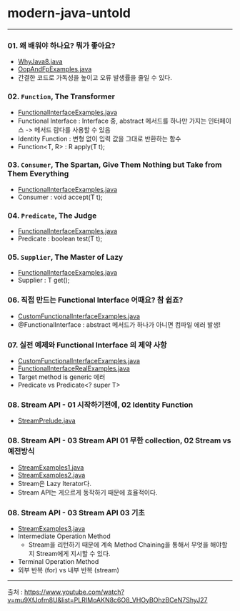 # modern-java-untold

---

### 01. 왜 배워야 하나요? 뭐가 좋아요?

- [WhyJava8.java](src%2FWhyJava8.java)
- [OopAndFpExamples.java](src%2FOopAndFpExamples.java)
- 간결한 코드로 가독성을 높이고 오류 발생률을 줄일 수 있다.

### 02. `Function`, The Transformer

- [FunctionalInterfaceExamples.java](src%2FFunctionalInterfaceExamples.java)
- Functional Interface : Interface 중, abstract 메서드를 하나만 가지는 인터페이스 -> 메서드 람다를 사용할 수 있음
- Identity Function : 변형 없이 입력 값을 그대로 반환하는 함수
- Function<T, R> : R apply(T t);

### 03. `Consumer`, The Spartan, Give Them Nothing but Take from Them Everything

- [FunctionalInterfaceExamples.java](src%2FFunctionalInterfaceExamples.java)
- Consumer<T> : void accept(T t);

### 04. `Predicate`, The Judge

- [FunctionalInterfaceExamples.java](src%2FFunctionalInterfaceExamples.java)
- Predicate<T> : boolean test(T t);

### 05. `Supplier`, The Master of Lazy

- [FunctionalInterfaceExamples.java](src%2FFunctionalInterfaceExamples.java)
- Supplier<T> : T get();

### 06. 직접 만드는 Functional Interface 어때요? 참 쉽죠?

- [CustomFunctionalInterfaceExamples.java](src%2FCustomFunctionalInterfaceExamples.java)
- @FunctionalInterface : abstract 메서드가 하나가 아니면 컴파일 에러 발생!

### 07. 실전 예제와 Functional Interface 의 제약 사항

- [CustomFunctionalInterfaceExamples.java](src%2FCustomFunctionalInterfaceExamples.java)
- [FunctionalInterfaceRealExamples.java](src%2FFunctionalInterfaceRealExamples.java)
- Target method is generic 에러
- Predicate<T> vs Predicate<? super T>

### 08. Stream API - 01 시작하기전에, 02 Identity Function

- [StreamPrelude.java](src%2FStreamPrelude.java)

### 08. Stream API - 03 Stream API 01 무한 collection, 02 Stream vs 예전방식 

- [StreamExamples1.java](src%2FStreamExamples1.java)
- [StreamExamples2.java](src%2FStreamExamples2.java)
- Stream은 Lazy Iterator다.
- Stream API는 게으르게 동작하기 때문에 효율적이다.

### 08. Stream API - 03 Stream API 03 기초

- [StreamExamples3.java](src%2FStreamExamples3.java)
- Intermediate Operation Method
  - Stream을 리턴하기 때문에 계속 Method Chaining을 통해서 무엇을 해야할지 Stream에게 지시할 수 있다. 
- Terminal Operation Method
- 외부 반복 (for) vs 내부 반복 (stream)

---

출처 :
https://www.youtube.com/watch?v=mu9XfJofm8U&list=PLRIMoAKN8c6O8_VHOyBOhzBCeN7ShyJ27
